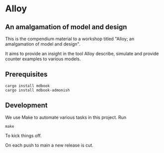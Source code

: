 # Alloy
## An amalgamation of model and design
This is the compendium material to a workshop titled
"Alloy; an amalgamation of model and design".

It aims to provide an insight in the tool Alloy describe, simulate and provide
counter examples to various models.

## Prerequisites

```
cargo install mdbook
cargo install mdbook-admonish
```

## Development
We use Make to automate various tasks in this project. Run

```plain
make
```

To kick things off.

On each push to main a new release is cut.
